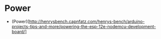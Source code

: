 # Power

* (Power)[http://henrysbench.capnfatz.com/henrys-bench/arduino-projects-tips-and-more/powering-the-esp-12e-nodemcu-development-board/]